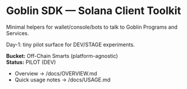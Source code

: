 # Goblin SDK — Solana Client Toolkit
Minimal helpers for wallet/console/bots to talk to Goblin Programs and Services.

Day-1: tiny pilot surface for DEV/STAGE experiments.

**Bucket:** Off-Chain Smarts (platform-agnostic)  
**Status:** PILOT (DEV)

- Overview → /docs/OVERVIEW.md
- Quick usage notes → /docs/USAGE.md
